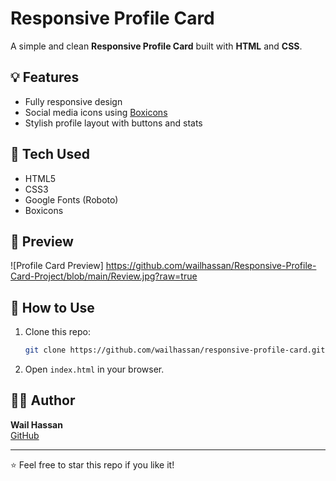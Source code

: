 # Responsive Profile Card

A simple and clean **Responsive Profile Card** built with **HTML** and **CSS**.

## 💡 Features
- Fully responsive design  
- Social media icons using [Boxicons](https://boxicons.com/)  
- Stylish profile layout with buttons and stats  

## 🧠 Tech Used
- HTML5  
- CSS3  
- Google Fonts (Roboto)  
- Boxicons  

## 📸 Preview
![Profile Card Preview] https://github.com/wailhassan/Responsive-Profile-Card-Project/blob/main/Review.jpg?raw=true

## 🚀 How to Use
1. Clone this repo:
   ```bash
   git clone https://github.com/wailhassan/responsive-profile-card.git
   ```
2. Open `index.html` in your browser.

## 🧑‍💻 Author
**Wail Hassan**  
[GitHub](https://github.com/wailhassan)

---

⭐ Feel free to star this repo if you like it!
